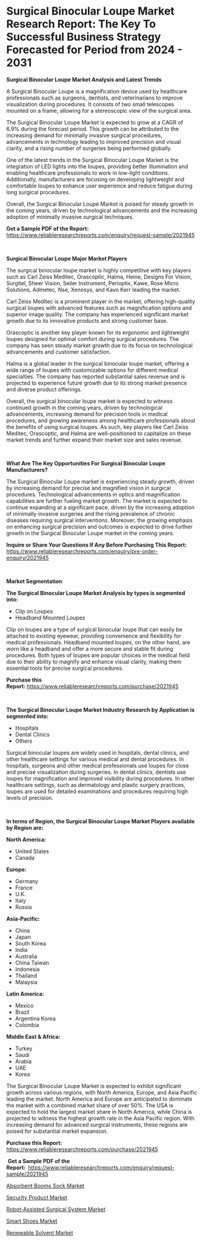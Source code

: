 <p><h1>Surgical Binocular Loupe Market Research Report: The Key To Successful Business Strategy Forecasted for Period from 2024 - 2031</h1></p><p><strong>Surgical Binocular Loupe Market Analysis and Latest Trends</strong></p>
<p><p>A Surgical Binocular Loupe is a magnification device used by healthcare professionals such as surgeons, dentists, and veterinarians to improve visualization during procedures. It consists of two small telescopes mounted on a frame, allowing for a stereoscopic view of the surgical area.</p><p>The Surgical Binocular Loupe Market is expected to grow at a CAGR of 6.9% during the forecast period. This growth can be attributed to the increasing demand for minimally invasive surgical procedures, advancements in technology leading to improved precision and visual clarity, and a rising number of surgeries being performed globally.</p><p>One of the latest trends in the Surgical Binocular Loupe Market is the integration of LED lights into the loupes, providing better illumination and enabling healthcare professionals to work in low-light conditions. Additionally, manufacturers are focusing on developing lightweight and comfortable loupes to enhance user experience and reduce fatigue during long surgical procedures.</p><p>Overall, the Surgical Binocular Loupe Market is poised for steady growth in the coming years, driven by technological advancements and the increasing adoption of minimally invasive surgical techniques.</p></p>
<p><strong>Get a Sample PDF of the Report:&nbsp;</strong> <a href="https://www.reliableresearchreports.com/enquiry/request-sample/2021945">https://www.reliableresearchreports.com/enquiry/request-sample/2021945</a></p>
<p>&nbsp;</p>
<p><strong>Surgical Binocular Loupe Major Market Players</strong></p>
<p><p>The surgical binocular loupe market is highly competitive with key players such as Carl Zeiss Meditec, Orascoptic, Halma, Heine, Designs For Vision, Surgitel, Sheer Vision, Seiler Instrument, Perioptix, Kawe, Rose Micro Solutions, Admetec, Nse, Xenosys, and Kavo Kerr leading the market. </p><p>Carl Zeiss Meditec is a prominent player in the market, offering high-quality surgical loupes with advanced features such as magnification options and superior image quality. The company has experienced significant market growth due to its innovative products and strong customer base. </p><p>Orascoptic is another key player known for its ergonomic and lightweight loupes designed for optimal comfort during surgical procedures. The company has seen steady market growth due to its focus on technological advancements and customer satisfaction.</p><p>Halma is a global leader in the surgical binocular loupe market, offering a wide range of loupes with customizable options for different medical specialties. The company has reported substantial sales revenue and is projected to experience future growth due to its strong market presence and diverse product offerings.</p><p>Overall, the surgical binocular loupe market is expected to witness continued growth in the coming years, driven by technological advancements, increasing demand for precision tools in medical procedures, and growing awareness among healthcare professionals about the benefits of using surgical loupes. As such, key players like Carl Zeiss Meditec, Orascoptic, and Halma are well-positioned to capitalize on these market trends and further expand their market size and sales revenue.</p></p>
<p>&nbsp;</p>
<p><strong>What Are The Key Opportunities For Surgical Binocular Loupe Manufacturers?</strong></p>
<p><p>The Surgical Binocular Loupe market is experiencing steady growth, driven by increasing demand for precise and magnified vision in surgical procedures. Technological advancements in optics and magnification capabilities are further fueling market growth. The market is expected to continue expanding at a significant pace, driven by the increasing adoption of minimally invasive surgeries and the rising prevalence of chronic diseases requiring surgical interventions. Moreover, the growing emphasis on enhancing surgical precision and outcomes is expected to drive further growth in the Surgical Binocular Loupe market in the coming years.</p></p>
<p><strong>Inquire or Share Your Questions If Any Before Purchasing This Report:</strong> <a href="https://www.reliableresearchreports.com/enquiry/pre-order-enquiry/2021945">https://www.reliableresearchreports.com/enquiry/pre-order-enquiry/2021945</a></p>
<p>&nbsp;</p>
<p><strong>Market Segmentation</strong></p>
<p><strong>The Surgical Binocular Loupe Market Analysis by types is segmented into:</strong></p>
<p><ul><li>Clip on Loupes</li><li>Headband Mounted Loupes</li></ul></p>
<p><p>Clip on loupes are a type of surgical binocular loupe that can easily be attached to existing eyewear, providing convenience and flexibility for medical professionals. Headband mounted loupes, on the other hand, are worn like a headband and offer a more secure and stable fit during procedures. Both types of loupes are popular choices in the medical field due to their ability to magnify and enhance visual clarity, making them essential tools for precise surgical procedures.</p></p>
<p><strong>Purchase this Report:&nbsp;</strong><a href="https://www.reliableresearchreports.com/purchase/2021945">https://www.reliableresearchreports.com/purchase/2021945</a></p>
<p>&nbsp;</p>
<p><strong>The Surgical Binocular Loupe Market Industry Research by Application is segmented into:</strong></p>
<p><ul><li>Hospitals</li><li>Dental Clinics</li><li>Others</li></ul></p>
<p><p>Surgical binocular loupes are widely used in hospitals, dental clinics, and other healthcare settings for various medical and dental procedures. In hospitals, surgeons and other medical professionals use loupes for close and precise visualization during surgeries. In dental clinics, dentists use loupes for magnification and improved visibility during procedures. In other healthcare settings, such as dermatology and plastic surgery practices, loupes are used for detailed examinations and procedures requiring high levels of precision.</p></p>
<p>&nbsp;</p>
<p><strong>In terms of Region, the Surgical Binocular Loupe Market Players available by Region are:</strong></p>
<p>
    <p> <strong> North America: </strong>
        <ul>
            <li>United States</li>
            <li>Canada</li>
        </ul>
        </p> 
    <p> <strong> Europe: </strong>
        <ul>
            <li>Germany</li>
            <li>France</li>
            <li>U.K.</li>
            <li>Italy</li>
            <li>Russia</li>
        </ul>
        </p> 
    <p> <strong> Asia-Pacific: </strong>
        <ul>
            <li>China</li>
            <li>Japan</li>
            <li>South Korea</li>
            <li>India</li>
            <li>Australia</li>
            <li>China Taiwan</li>
            <li>Indonesia</li>
            <li>Thailand</li>
            <li>Malaysia</li>
        </ul>
        </p> 
    <p> <strong> Latin America: </strong>
        <ul>
            <li>Mexico</li>
            <li>Brazil</li>
            <li>Argentina Korea</li>
            <li>Colombia</li>
        </ul>
        </p> 
    <p> <strong> Middle East & Africa: </strong>
        <ul>
            <li>Turkey</li>
            <li>Saudi</li>
            <li>Arabia</li>
            <li>UAE</li>
            <li>Korea</li>
        </ul>
    </p>
    </p>
<p><p>The Surgical Binocular Loupe Market is expected to exhibit significant growth across various regions, with North America, Europe, and Asia Pacific leading the market. North America and Europe are anticipated to dominate the market with a combined market share of over 50%. The USA is expected to hold the largest market share in North America, while China is projected to witness the highest growth rate in the Asia Pacific region. With increasing demand for advanced surgical instruments, these regions are poised for substantial market expansion.</p></p>
<p><strong>Purchase this Report: </strong><a href="https://www.reliableresearchreports.com/purchase/2021945">https://www.reliableresearchreports.com/purchase/2021945</a></p>
<p>&nbsp;<strong>Get a Sample PDF of the Report:&nbsp;&nbsp;</strong><a href="https://www.reliableresearchreports.com/enquiry/request-sample/2021945">https://www.reliableresearchreports.com/enquiry/request-sample/2021945</a></p>
<p><strong></strong></p>
<p><p><a href="https://meowing-canidae-761.notion.site/Absorbent-Booms-Sock-Market-Research-Report-Provides-thorough-Industry-Overview-which-offers-an-In--639bc77b7e804f92a83cc1d2d8d1961d">Absorbent Booms Sock Market</a></p><p><a href="https://view.publitas.com/reportprime-1/security-product-market-size-growth-outlook-from-2024-to-2031-projecting-at-markets-trends-analysis-by-application-regional-outlook-and-revenue/">Security Product Market</a></p><p><a href="https://military-diascia-e68.notion.site/Robot-Assisted-Surgical-System-Market-Size-2024-2031-Global-Industrial-Analysis-Key-Geographical--9df10f4e01bb406abe1c69d92db1c0c5">Robot-Assisted Surgical System Market</a></p><p><a href="https://view.publitas.com/reportprime-1/smart-shoes-market-provides-a-comprehensive-analysis-including-a-macro-overview-of-the-market-as-well-as-micro-details-such-as-market-size-and-competitive-landscape/">Smart Shoes Market</a></p><p><a href="https://sudsy-motorcycle-bbc.notion.site/Renewable-Solvent-Market-Size-Reflecting-a-Forecast-Till-2031-Market-By-Type-By-Application-and-By-8adab36869d24997bfc76f43f0ed1db0">Renewable Solvent Market</a></p></p>
